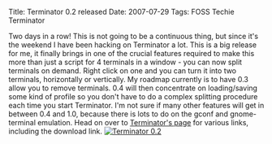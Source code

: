 Title: Terminator 0.2 released
Date: 2007-07-29
Tags: FOSS Techie Terminator

Two days in a row! This is not going to be a continuous thing, but since it's the weekend I have been hacking on Terminator a lot.
This is a big release for me, it finally brings in one of the crucial features required to make this more than just a script for 4 terminals in a window - you can now split terminals on demand. Right click on one and you can turn it into two terminals, horizontally or vertically.
My roadmap currently is to have 0.3 allow you to remove terminals. 0.4 will then concentrate on loading/saving some kind of profile so you don't have to do a complex splitting procedure each time you start Terminator. I'm not sure if many other features will get in between 0.4 and 1.0, because there is lots to do on the gconf and gnome-terminal emulation.
Head on over to [Terminator's page](http://www.tenshu.net/terminator/) for various links, including the download link.
[![Terminator 0.2](http://www.tenshu.net/wp-content/uploads/2007/07/2007-07-29-terminator-02.thumbnail.png)](http://www.tenshu.net/wp-content/uploads/2007/07/2007-07-29-terminator-02.png "Terminator 0.2")

